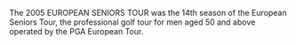The 2005 EUROPEAN SENIORS TOUR was the 14th season of the European Seniors Tour, the professional golf tour for men aged 50 and above operated by the PGA European Tour.
